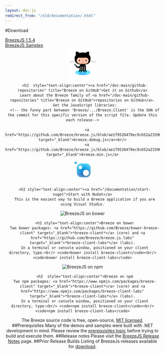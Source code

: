 ```yaml
---
layout: doc-js
redirect_from: "/old/documentation/.html"
---
```

#Download
<div class="download-intro">
  <div class="download-samples">
    <a onclick="window.open('/sites/all/packages/breeze-runtime-1.5.4.zip')"
    href="/download" title="Download the BreezeJS core libraries as a zip">BreezeJS 1.5.4</a>
  
  <div class="download-samples">
    <a onclick="window.open('//github.com/Breeze/breeze.js.samples/blob/master/README.md')"
    href="/samples/"  title="Download the BreezeJS samples as a zip">BreezeJS Samples</a>
  

<div class="download-boxes">
  <div class="download-box">
    <div class="download-box__inner">
        <div style="text-align:center">
        <a href="/doc-main/github-repositories"  class="download-box__icon" target="_blank">
          <img src="/images/logos/github-logo.png" title="Get it on Github" />
        </a>
      
      <h2  style="text-align:center"><a href="/doc-main/github-repositories" title="Breeze on GitHub">Get it on Github</a>
      Learn about the Breeze family of <a href="/doc-main/github-repositories" title="Breeze on GitHub">repositories on GitHub</a>.
      Get the JavaScript libraries:
      <!-- the funny part between 'Breeze/.../Breeze.Client' is the SHA of the commit for this specific version of the script file. Update this each release-->
      
        <a href="https://github.com/Breeze/breeze.js/blob/ae1f9528479ec9c652a23396c2764a1345681060/build/breeze.debug.js" target="_blank">breeze.debug.js</a><br/>
        <a href="https://github.com/Breeze/breeze.js/blob/ae1f9528479ec9c652a23396c2764a1345681060/build/breeze.min.js" target="_blank">breeze.min.js</a>
      
    
  

 <div class="download-box">
    <div class="download-box__inner">
        <div style="text-align:center">
          <a href="/documentation/start-nuget" class="download-box__icon" target="_blank"> 
            <img src="/images/logos/nuget-logo-mark.png" title="Get it on NuGet" />
         </a>
      
      <h2 style="text-align:center"><a href="/documentation/start-nuget">Start with NuGet</a>
      This is the easiest way to build a Breeze application if you are using Visual Studio.
    
  
 <!-- .download-boxes -->

<div class="download-boxes"> 
  <div class="download-box">
    <div class="download-box__inner">
        <div style="text-align:center">
          <img src="//bower.io/img/bower-logo.png" title="BreezeJS on bower" width="90px"/>
       
      <h2 style="text-align:center">Breeze on bower
      Two bower packages: <a href="https://github.com/Breeze/bower-breeze-client" target="_blank">*breeze-client*</a> (core) and <a href="https://github.com/Breeze/breeze.js.labs" target="_blank">*breeze-client-labs*</a> (labs).
      In a terminal or console window, positioned on your client directory, type:<br/> <code>bower install breeze-client</code><br/> <code>bower install breeze-client-labs</code>
    
  

  <div class="download-box">
    <div class="download-box__inner">
        <div style="text-align:center">
        <img src="https://cldup.com/Rg6WLgqccB.svg" title="BreezeJS on npm" width="78px"/>
       
      <h2  style="text-align:center">Breeze on npm
      Two npm packages: <a href="https://www.npmjs.com/packages/breeze-client" target="_blank">*breeze-client*</a> (core) and <a href="https://www.npmjs.com/packages/breeze-client-labs" target="_blank">*breeze-client-labs*</a> (labs).
      In a terminal or console window, positioned on your client directory, type:<br/> <code>npm install breeze-client</code><br/> <code>npm install breeze-client-labs</code>
    
  
 <!-- .download-boxes -->
The Breeze source code is free, open-source,&nbsp;<a href="http://opensource.org/licenses/mit-license.php">MIT licensed</a>.
##Prerequisites
Many of the demos and samples were built with .NET development in mind. Please review the <a href="/documentation/prerequisites">prerequisites topic</a> before trying to build and execute them.
<a name="release notes"></a>
##Release notes
Please visit the <a href="/doc-main/release-notes">BreezeJS Release Notes</a> page.
##Prior Release Builds
Listing of BreezeJs releases available for <a href="/doc-main/prior-release-builds">download</a>.